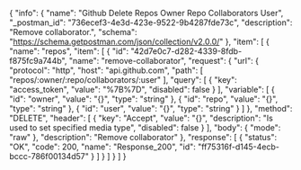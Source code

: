 {
  "info": {
    "name": "Github Delete Repos Owner Repo Collaborators User",
    "_postman_id": "736ecef3-4e3d-423e-9522-9b4287fde73c",
    "description": "Remove collaborator.",
    "schema": "https://schema.getpostman.com/json/collection/v2.0.0/"
  },
  "item": [
    {
      "name": "repos",
      "item": [
        {
          "id": "42d7e0c7-d282-4339-8fdb-f875fc9a744b",
          "name": "remove-collaborator",
          "request": {
            "url": {
              "protocol": "http",
              "host": "api.github.com",
              "path": [
                "repos/:owner/:repo/collaborators/:user"
              ],
              "query": [
                {
                  "key": "access_token",
                  "value": "%7B%7D",
                  "disabled": false
                }
              ],
              "variable": [
                {
                  "id": "owner",
                  "value": "{}",
                  "type": "string"
                },
                {
                  "id": "repo",
                  "value": "{}",
                  "type": "string"
                },
                {
                  "id": "user",
                  "value": "{}",
                  "type": "string"
                }
              ]
            },
            "method": "DELETE",
            "header": [
              {
                "key": "Accept",
                "value": "{}",
                "description": "Is used to set specified media type",
                "disabled": false
              }
            ],
            "body": {
              "mode": "raw"
            },
            "description": "Remove collaborator"
          },
          "response": [
            {
              "status": "OK",
              "code": 200,
              "name": "Response_200",
              "id": "ff75316f-d145-4ecb-bccc-786f00134d57"
            }
          ]
        }
      ]
    }
  ]
}